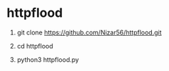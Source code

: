# httpflood

 1. git clone https://github.com/Nizar56/httpflood.git
 
 2. cd httpflood

 3. python3 httpflood.py

